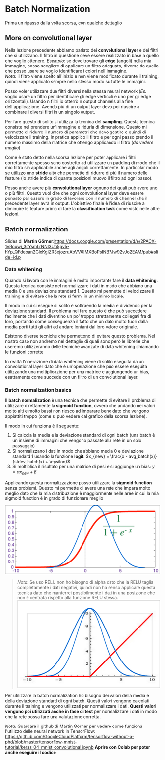 # Batch Normalization

Prima un ripasso dalla volta scorsa, con qualche dettaglio

## More on convolutional layer

Nella lezione precedente abbiamo parlato dei **convolutional layer** e dei filtri che si utilizzano. Il filtro in questione deve essere realizzato in base a quello che voglio ottenere. *Esempio:* se devo trovare gli **edge** (angoli) nella mia immagine, posso scegliere di applicare un filtro adeguato, diverso da quello che posso usare se voglio identificare i colori nell'immagine.  
*Nota:* il filtro viene scelto all'inizio e non viene modificato durante il training, quindi viene applicato sempre nello stesso modo su tutte le immagini.

Posso voler utilizzare due filtri diversi nella stessa neural network (*Es.* voglio usare un filtro per identificare gli edge verticali e uno per gli edge orizzontali). Usando n filtri io otterrò n output channels alla fine dell'applicazione. Avendo più di un output layer devo poi riuscire a combinare i diversi filtri in un singolo output.

Per fare questo di solito si utilizza la tecnica del **sampling**. Questa tecnica consiste nel prendere un'immagine e ridurla di dimensione. Questo mi permette di ridurre il numero di parametri che devo gestire e quindi di velocizzare il training. In pratica applico il filtro e per ogni passo prendo il numero massimo della matrice che ottengo applicando il filtro (*da vedere meglio*)

Come è stato detto nella scorsa lezione per poter applicare i filtri correttamente spesso sono costretto ad utilizzare un padding di modo che il mio filtro sia applicabile anche agli angoli correttamente. In particolar modo se utilizzo uno **stride** alto che permette di ridurre di più il numero delle feature (lo stride indica di quante posizioni muovo il filtro ad ogni passo).

Posso anche avere più **convolutional layer** ognuno dei quali può avere uno o più filtri. Questo vuol dire che ogni convolutional layer deve essere pensato per essere in grado di lavorare con il numero di channel che il precedente layer avrà in output. L'obiettivo finale è l'idea di riuscire a diminuire le feature prima di fare la **classification task** come visto nelle altre lezioni.

## Batch normalization

Slides di **Martin Görner**:<https://docs.google.com/presentation/d/e/2PACX-1vRouwj_3cYsmLrNNI3Uq5gv5-hYp_QFdeoan2GlxKgIZRSejozruAbVV0IMXBoPsINB7Jw92vJo2EAM/pub#slide=id.p>

### Data whitening

Quando si lavora con le immagini è molto importante fare il **data whitening**. Questa tecnica consiste nel normalizzare i dati in modo che abbiano una media 0 e una deviazione standard 1. Questo mi permette di velocizzare il training e di evitare che la rete si fermi in un minimo locale.

Il modo in cui si esegue di solito è sottraendo la media e dividendo per la deviazione standard. Il problema nel fare questo è che può succedere facilmente che i dati diventino un po' troppo strettamente collegati fra di loro, portando come conseguenza il fatto che un dato molto fuori dalla media porti tutti gli altri ad andare lontani dal loro valore originale.

Esistono diverse tecniche che permettono di evitare questo problema. Nel nostro caso non andremo nel dettaglio di quali sono però le librerie che useremo utilizzeranno delle tecniche avanzate di data whitening chiamando le funzioni corrette

In realtà l'operazione di data whitening viene di solito eseguita da un convolutional layer dato che è un'operazione che può essere eseguita utilizzando una moltiplicazione per una matrice e aggiungendo un bias, esattamente come succede con un filtro di un convolutional layer.

### Batch normalization basics

Il **batch normalization** è una tecnica che permette di evitare il problema di utilizzare direttamente la **sigmoid function**, ovvero che andando nei valori molto alti e molto bassi non riesco ad imparare bene dato che vengono appiattiti troppo (come si può vedere dal grafico della scorsa lezione).

Il modo in cui funziona è il seguente:

1. Si calcola la media e la deviazione standard di ogni batch (una batch è un insieme di immagini che vengono passate alla rete in un solo passaggio)
2. Si normalizzano i dati in modo che abbiano media 0 e deviazione standard 1 usando la funzione **logit**: $x_{new} = \frac{x - avg_batch(x)}{stdev_batch(x) + \epsilon}$
3. Si moltiplica il risultato per una matrice di pesi e si aggiunge un bias: $y = \alpha x_{new} + \beta$

Applicando questa normalizzazione posso utilizzare la **sigmoid function** senza problemi. Questo mi permette di avere una rete che impara molto meglio dato che la mia distribuzione è maggiormente nelle aree in cui la mia sigmoid function è in grado di funzionare meglio

![batch_normalization](../Screenshots/batch_normalization.png)

>*Nota:* Se uso RELU non ho bisogno di alpha dato che la RELU taglia completamente i dati negativi, quindi non ha senso applicare questa tecnica dato che manterrei possibilmente i dati in una posizione che non è centrata rispetto alla funzione RELU stessa.
>![RELU_batch_normalization](../Screenshots/RELU_batch_normalization.png)

Per utilizzare la batch normalization ho bisogno dei valori della media e della deviazione standard di ogni batch. Questi valori vengono calcolati durante il training e vengono utilizzati per normalizzare i dati. **Questi valori vengono poi utilizzati anche in fase di test** per normalizzare i dati in modo che la rete possa fare una valutazione corretta.

*Nota:* Guardare il github di Martin Görner per vedere come funziona l'utilizzo delle neural network in TensorFlow: <https://github.com/GoogleCloudPlatform/tensorflow-without-a-phd/blob/master/tensorflow-mnist-tutorial/keras_04_mnist_convolutional.ipynb> **Aprire con Colab per poter anche eseguire il codice**
